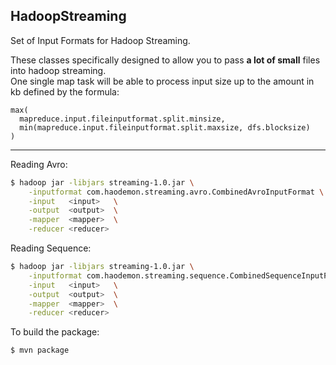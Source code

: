 ## HadoopStreaming
Set of Input Formats for Hadoop Streaming.

These classes specifically designed to allow you to pass __a lot of small__ files into hadoop streaming.</br>
One single map task will be able to process input size up to the amount in kb defined by the formula:
```
max(
  mapreduce.input.fileinputformat.split.minsize,
  min(mapreduce.input.fileinputformat.split.maxsize, dfs.blocksize)
)
```

---

Reading Avro:
```bash
$ hadoop jar -libjars streaming-1.0.jar \
    -inputformat com.haodemon.streaming.avro.CombinedAvroInputFormat \
    -input   <input>   \
    -output  <output>  \
    -mapper  <mapper>  \
    -reducer <reducer>
```

Reading Sequence:
```bash
$ hadoop jar -libjars streaming-1.0.jar \
    -inputformat com.haodemon.streaming.sequence.CombinedSequenceInputFormat \
    -input   <input>   \
    -output  <output>  \
    -mapper  <mapper>  \
    -reducer <reducer>
```


To build the package:
```bash
$ mvn package
```
